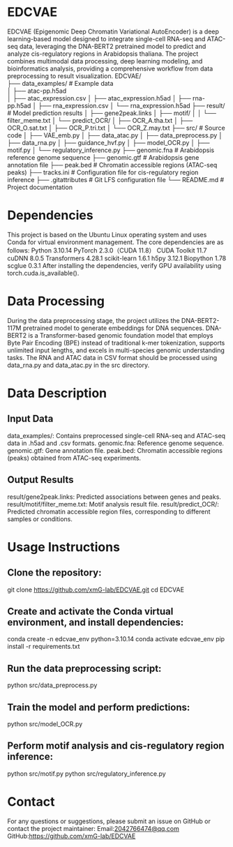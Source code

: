 # EDCVAE
EDCVAE (Epigenomic Deep Chromatin Variational AutoEncoder) is a deep learning-based model designed to integrate single-cell RNA-seq and ATAC-seq data, leveraging the DNA-BERT2 pretrained model to predict and analyze cis-regulatory regions in Arabidopsis thaliana. The project combines multimodal data processing, deep learning modeling, and bioinformatics analysis, providing a comprehensive workflow from data preprocessing to result visualization.
EDCVAE/  
├── data_examples/           # Example data  
│   ├── atac-pp.h5ad  
│   ├── atac_expression.csv
│   ├── atac_expression.h5ad
│   ├── rna-pp.h5ad
│   ├── rna_expression.csv
│   └── rna_expression.h5ad
├── result/                  # Model prediction results
│   ├── gene2peak.links
│   ├── motif/
│   │   └── filter_meme.txt
│   └── predict_OCR/
│       ├── OCR_A.tha.txt
│       ├── OCR_O.sat.txt
│       ├── OCR_P.tri.txt
│       └── OCR_Z.may.txt
├── src/                     # Source code
│   ├── VAE_emb.py
│   ├── data_atac.py
│   ├── data_preprocess.py
│   ├── data_rna.py
│   ├── guidance_hvf.py
│   ├── model_OCR.py
│   ├── motif.py
│   └── regulatory_inference.py
├── genomic.fna              # Arabidopsis reference genome sequence
├── genomic.gtf              # Arabidopsis gene annotation file
├── peak.bed                 # Chromatin accessible regions (ATAC-seq peaks)
├── tracks.ini               # Configuration file for cis-regulatory region inference
├── .gitattributes           # Git LFS configuration file
└── README.md                # Project documentation
# Dependencies
This project is based on the Ubuntu Linux operating system and uses Conda for virtual environment management. The core dependencies are as follows:
Python 3.10.14
PyTorch 2.3.0（CUDA 11.8）
CUDA Toolkit 11.7
cuDNN 8.0.5
Transformers 4.28.1
scikit-learn 1.6.1
h5py 3.12.1
Biopython 1.78
scglue 0.3.1
After installing the dependencies, verify GPU availability using torch.cuda.is_available().
# Data Processing
During the data preprocessing stage, the project utilizes the DNA-BERT2-117M pretrained model to generate embeddings for DNA sequences. DNA-BERT2 is a Transformer-based genomic foundation model that employs Byte Pair Encoding (BPE) instead of traditional k-mer tokenization, supports unlimited input lengths, and excels in multi-species genomic understanding tasks. The RNA and ATAC data in CSV format should be processed using data_rna.py and data_atac.py in the src directory.
# Data Description
## Input Data
data_examples/: Contains preprocessed single-cell RNA-seq and ATAC-seq data in .h5ad and .csv formats.
genomic.fna: Reference genome sequence.
genomic.gtf: Gene annotation file.
peak.bed: Chromatin accessible regions (peaks) obtained from ATAC-seq experiments.
## Output Results
result/gene2peak.links: Predicted associations between genes and peaks.
result/motif/filter_meme.txt: Motif analysis result file.
result/predict_OCR/: Predicted chromatin accessible region files, corresponding to different samples or conditions.
# Usage Instructions
## Clone the repository:
git clone https://github.com/xmG-lab/EDCVAE.git
cd EDCVAE
## Create and activate the Conda virtual environment, and install dependencies:
conda create -n edcvae_env python=3.10.14
conda activate edcvae_env
pip install -r requirements.txt
## Run the data preprocessing script:
python src/data_preprocess.py
## Train the model and perform predictions:
python src/model_OCR.py
## Perform motif analysis and cis-regulatory region inference:
python src/motif.py
python src/regulatory_inference.py
# Contact
For any questions or suggestions, please submit an issue on GitHub or contact the project maintainer:
Email:2042766474@qq.com
GitHub:https://github.com/xmG-lab/EDCVAE
